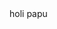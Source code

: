 <html>
<head>
  <Title>Aaron Naif Gonzales Torres 
  </Title>
  </head>
<body background="Users\Usuario\Desktop\Fondo\vadim-sadovski-e43">holi papu
  </body>
</html>
